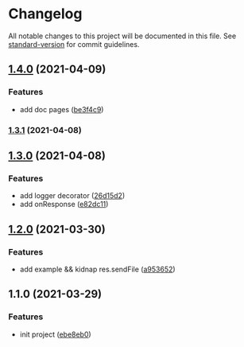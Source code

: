 # Changelog

All notable changes to this project will be documented in this file. See [standard-version](https://github.com/conventional-changelog/standard-version) for commit guidelines.

## [1.4.0](https://github.com/aim-leo/totea-core/compare/v1.3.1...v1.4.0) (2021-04-09)


### Features

* add doc pages ([be3f4c9](https://github.com/aim-leo/totea-core/commit/be3f4c95f482f65a7436ff71670d70051b22e871))

### [1.3.1](https://github.com/aim-leo/totea-core/compare/v1.3.0...v1.3.1) (2021-04-08)

## [1.3.0](https://github.com/aim-leo/totea-core/compare/v1.2.0...v1.3.0) (2021-04-08)


### Features

* add logger decorator ([26d15d2](https://github.com/aim-leo/totea-core/commit/26d15d2b2c9a77e095b916f35758860fe7ba203b))
* add onResponse ([e82dc11](https://github.com/aim-leo/totea-core/commit/e82dc1185876b47577f598db141f8b95ecef5931))

## [1.2.0](https://github.com/aim-leo/totea-core/compare/v1.1.0...v1.2.0) (2021-03-30)


### Features

* add example && kidnap res.sendFile ([a953652](https://github.com/aim-leo/totea-core/commit/a9536520154fbdb1c4629c67e840d458aea6c332))

## 1.1.0 (2021-03-29)


### Features

* init project ([ebe8eb0](https://github.com/aim-leo/totea-core/commit/ebe8eb0f73cfb6bddff823e1a37c7b5eec17f11a))
